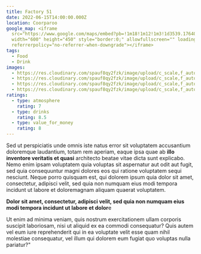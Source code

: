 ```yaml
---
title: Factory 51
date: 2022-06-15T14:00:00.000Z
location: Coorparoo
google_map: <iframe
  src="https://www.google.com/maps/embed?pb=!1m18!1m12!1m3!1d3539.1764036259183!2d153.05401321566833!3d-27.49488882435869!2m3!1f0!2f0!3f0!3m2!1i1024!2i768!4f13.1!3m3!1m2!1s0x6b915a4bd44add37%3A0x89e5771ab9541a00!2sFactory%2051!5e0!3m2!1sen!2sau!4v1656540402491!5m2!1sen!2sau"
  width="600" height="450" style="border:0;" allowfullscreen="" loading="lazy"
  referrerpolicy="no-referrer-when-downgrade"></iframe>
tags:
  - Food
  - Drink
images:
  - https://res.cloudinary.com/spauf8qy2fzk/image/upload/c_scale,f_auto,q_auto,w_1280/v1656568700/4_fo777j.jpg
  - https://res.cloudinary.com/spauf8qy2fzk/image/upload/c_scale,f_auto,q_auto,w_1280/v1656568700/3_z6ojzc.jpg
  - https://res.cloudinary.com/spauf8qy2fzk/image/upload/c_scale,f_auto,q_auto,w_1280/v1656568700/1_twnd0c.jpg
  - https://res.cloudinary.com/spauf8qy2fzk/image/upload/c_scale,f_auto,q_auto,w_1280/v1656568699/2_fvb4wn.jpg
ratings:
  - type: atmosphere
    rating: 7
  - type: drinks
    rating: 8.5
  - type: value_for_money
    rating: 8
---
```



Sed ut perspiciatis unde omnis iste natus error sit voluptatem accusantium doloremque laudantium, totam rem aperiam, eaque ipsa quae ab **illo inventore veritatis et quasi** architecto beatae vitae dicta sunt explicabo. Nemo enim ipsam voluptatem quia voluptas sit aspernatur aut odit aut fugit, sed quia consequuntur magni dolores eos qui ratione voluptatem sequi nesciunt. Neque porro quisquam est, qui dolorem ipsum quia dolor sit amet, consectetur, adipisci velit, sed quia non numquam eius modi tempora incidunt ut labore et doloremagnam aliquam quaerat voluptatem.

**Dolor sit amet, consectetur, adipisci velit, sed quia non numquam eius modi tempora incidunt ut labore et dolor**e 

 Ut enim ad minima veniam, quis nostrum exercitationem ullam corporis suscipit laboriosam, nisi ut aliquid ex ea commodi consequatur? Quis autem vel eum iure reprehenderit qui in ea voluptate velit esse quam nihil molestiae consequatur, vel illum qui dolorem eum fugiat quo voluptas nulla pariatur?"